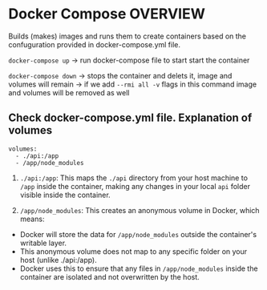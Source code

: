 # Docker Compose OVERVIEW

Builds (makes) images and runs them to create containers based on the confuguration provided in docker-compose.yml file.

`docker-compose up` -> run docker-compose file to start start the container

`docker-compose down` -> stops the container and delets it, image and volumes will remain
-> if we add `--rmi all -v` flags in this command image and volumes will be removed as well

## Check docker-compose.yml file. Explanation of volumes

```
volumes:
  - ./api:/app
  - /app/node_modules
```

1. `./api:/app`: This maps the `./api` directory from your host machine to `/app` inside the container, making any changes in your local `api` folder visible inside the container.

2. `/app/node_modules`: This creates an anonymous volume in Docker, which means:

- Docker will store the data for `/app/node_modules` outside the container's writable layer.
- This anonymous volume does not map to any specific folder on your host (unlike ./api:/app).
- Docker uses this to ensure that any files in `/app/node_modules` inside the container are isolated and not overwritten by the host.
